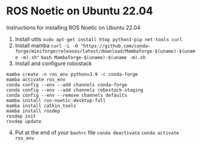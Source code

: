# ROS Noetic on Ubuntu 22.04
Instructions for installing ROS Noetic on Ubuntu 22.04

1. Install utils
`sudo apt-get install htop python3-pip net-tools curl`
2. Install mamba
`curl -L -O "https://github.com/conda-forge/miniforge/releases/latest/download/Mambaforge-$(uname)-$(uname -m).sh"`
`bash Mambaforge-$(uname)-$(uname -m).sh`
3. Install and configure robostack
```
mamba create -n ros_env python=3.9 -c conda-forge
mamba activate ros_env
conda config --env --add channels conda-forge
conda config --env --add channels robostack-staging
conda config --env --remove channels defaults
mamba install ros-noetic-desktop-full
mamba install catkin_tools
mamba install rosdep
rosdep init
rosdep update
```
4. Put at the end of your `bashrc` file
`conda deactivate`
`conda activate ros_env`
